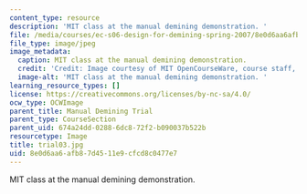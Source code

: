 ```yaml
---
content_type: resource
description: 'MIT class at the manual demining demonstration. '
file: /media/courses/ec-s06-design-for-demining-spring-2007/8e0d6aa6afb87d4511e9cfcd8c0477e7_trial03.jpg
file_type: image/jpeg
image_metadata:
  caption: MIT class at the manual demining demonstration.
  credit: 'Credit: Image courtesy of MIT OpenCourseWare, course staff, and students.'
  image-alt: 'MIT class at the manual demining demonstration. '
learning_resource_types: []
license: https://creativecommons.org/licenses/by-nc-sa/4.0/
ocw_type: OCWImage
parent_title: Manual Demining Trial
parent_type: CourseSection
parent_uid: 674a24dd-0288-6dc8-72f2-b090037b522b
resourcetype: Image
title: trial03.jpg
uid: 8e0d6aa6-afb8-7d45-11e9-cfcd8c0477e7
---
```

MIT class at the manual demining demonstration. 